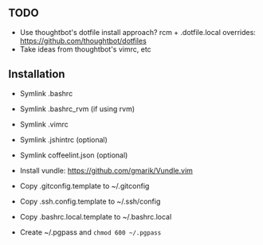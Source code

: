 ## TODO

* Use thoughtbot's dotfile install approach? rcm + .dotfile.local overrides: https://github.com/thoughtbot/dotfiles
* Take ideas from thoughtbot's vimrc, etc

## Installation

* Symlink .bashrc
* Symlink .bashrc\_rvm (if using rvm)
* Symlink .vimrc

* Symlink .jshintrc (optional)
* Symlink coffeelint.json (optional)

* Install vundle: https://github.com/gmarik/Vundle.vim

* Copy .gitconfig.template to ~/.gitconfig
* Copy .ssh.config.template to ~/.ssh/config
* Copy .bashrc.local.template to ~/.bashrc.local
* Create ~/.pgpass and `chmod 600 ~/.pgpass`
